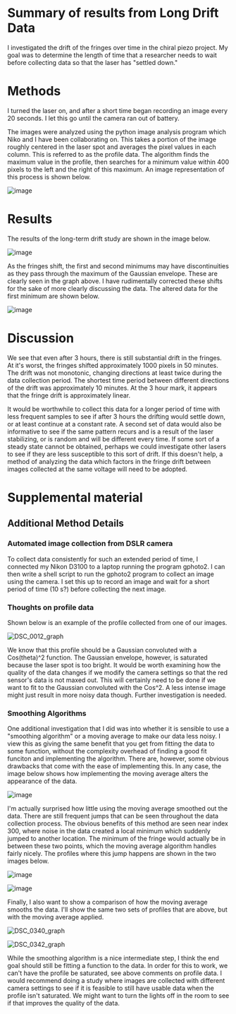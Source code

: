 # Summary of results from Long Drift Data
I investigated the drift of the fringes over time in the chiral piezo project. 
My goal was to determine the length of time that a researcher needs to wait before collecting data so that the laser has "settled down."

# Methods
I turned the laser on, and after a short time began recording an
image every 20 seconds. I let this go until the camera ran out
of battery.

The images were analyzed using the python image analysis program which Niko and I have been collaborating on.
This takes a portion of the image roughly centered in the laser spot and averages the pixel values in each column.
This is referred to as the profile data. 
The algorithm finds the maximum value in the profile, then  searches for a minimum value within 400 pixels to the left and the right of this maximum.
An image representation of this process is shown below.

![image](https://camo.githubusercontent.com/771435dadf3f09a54b4e986677729abc3ba9fac50bdfb51fb45eeb1f38a22adf/68747470733a2f2f692e696d6775722e636f6d2f313259305359762e706e67)

# Results
The results of the long-term drift study are shown in the image below.

![image](https://user-images.githubusercontent.com/6043860/148697824-d48c1a2d-9add-48f0-9830-ddda9d18a15a.png)

As the fringes shift, the first and second minimums may have discontinuities as they pass through the maximum of the Gaussian envelope.
These are clearly seen in the graph above. 
I have rudimentally corrected these shifts for the sake of more clearly discussing the data. 
The altered data for the first minimum are shown below.

![image](https://user-images.githubusercontent.com/6043860/148698089-cd2ed37d-39b6-471c-ac2b-34807f92b737.png)

# Discussion
We see that even after 3 hours, there is still substantial drift in the fringes. 
At it's worst, the fringes shifted approximately 1000 pixels in 50 minutes. 
The drift was not monotonic, changing directions at least twice during the data collection period.
The shortest time period between different directions of the drift was approximately 10 minutes. 
At the 3 hour mark, it appears that the fringe drift is approximately linear.

It would be worthwhile to collect this data for a longer period of time with less frequent samples to see if after 3 hours the drifting would settle down, or at least continue at a constant rate.
A second set of data would also be informative to see if the same pattern recurs and is a result of the laser stabilizing, or is random and will be different every time.
If some sort of a steady state cannot be obtained, perhaps we could investigate other lasers to see if they are less susceptible to this sort of drift. 
If this doesn't help, a method of analyzing the data which factors in the fringe drift between images collected at the same voltage will need to be adopted.

# Supplemental material
## Additional Method Details
### Automated image collection from DSLR camera
To collect data consistently for such an extended period of time, I connected my Nikon D3100 to a laptop running the program gphoto2. 
I can then write a shell script to run the gphoto2 program to collect an image using the camera. 
I set this up to record an image and wait for a short period of time (10 s?) before collecting the next image.

### Thoughts on profile data 
Shown below is an example of the profile collected from one of our images.

![DSC_0012_graph](https://user-images.githubusercontent.com/6043860/148698515-b7ca27fe-9b65-442c-aa29-81740abd290a.png)

We know that this profile should be a Gaussian convoluted with a Cos(theta)^2 function.
The Gaussian envelope, however, is saturated because the laser spot is too bright. 
It would be worth examining how the quality of the data changes if we modify the camera settings so that the red sensor's data is not maxed out. 
This will certainly need to be done if we want to fit to the Gaussian convoluted with the Cos^2.
A less intense image might just result in more noisy data though. 
Further investigation is needed. 

### Smoothing Algorithms
One additional investigation that I did was into whether it is sensible to use a "smoothing algorithm" or a moving average to make our data less noisy.
I view this as giving the same benefit that you get from fitting the data to some function, without the complexity overhead of finding a good fit funciton and implementing the algorithm.
There are, however, some obvious drawbacks that come with the ease of implementing this.
In any case, the image below shows how implementing the moving average alters the appearance of the data.

![image](https://user-images.githubusercontent.com/6043860/148824931-d89bc0d8-4865-4dfe-a5b1-71e4c5c64fee.png)

I'm actually surprised how little using the moving average smoothed out the data. 
There are still frequent jumps that can be seen throughout the data collection process. 
The obvious benefits of this method are seen near index 300, where noise in the data created a local minimum which suddenly jumped to another location. 
The minimum of the fringe would actually be in between these two points, which the moving average algorithm handles fairly nicely.
The profiles where this jump happens are shown in the two images below.

![image](https://user-images.githubusercontent.com/6043860/148825462-f762ed86-aa40-4dcc-b553-c0823dffbe62.png)

![image](https://user-images.githubusercontent.com/6043860/148825485-4b4a4fc7-3852-4e04-8d31-c96c802f4a0f.png)

Finally, I also want to show a comparison of how the moving average smooths the data.
I'll show the same two sets of profiles that are above, but with the moving average applied.

![DSC_0340_graph](https://user-images.githubusercontent.com/6043860/149027977-3c62a44f-05e3-40c0-82fd-a3564c2682ff.png)

![DSC_0342_graph](https://user-images.githubusercontent.com/6043860/149027978-36bdf7f7-57e3-43e9-9bee-787cb72d885c.png)

While the smoothing algorithm is a nice intermediate step, I think the end goal should still be fitting a function to the data.
In order for this to work, we can't have the profile be saturated, see above comments on profile data.
I would recommend doing a study where images are collected with different camera settings to see if it is feasible to still have usable data when the profile isn't saturated.
We might want to turn the lights off in the room to see if that improves the quality of the data.





